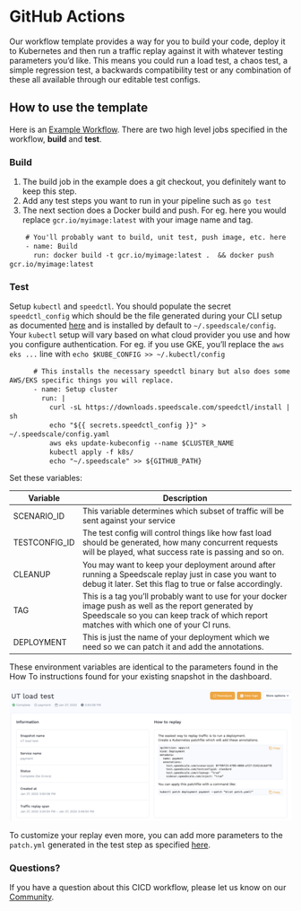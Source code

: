 # GitHub Actions

Our workflow template provides a way for you to build your code, deploy it to Kubernetes and then run a traffic replay against it with whatever testing parameters you’d like. This means you could run a load test, a chaos test, a simple regression test, a backwards compatibility test or any combination of these all available through our editable test configs.

## How to use the template

Here is an [Example Workflow](https://github.com/speedscale/example-config/blob/master/ci/github-actions.yaml). There are two high level jobs specified in the workflow, **build** and **test**.

### Build

1. The build job in the example does a git checkout, you definitely want to keep this step.
1. Add any test steps you want to run in your pipeline such as `go test`
1. The next section does a Docker build and push. For eg. here you would replace `gcr.io/myimage:latest` with your image name and tag.

```
    # You'll probably want to build, unit test, push image, etc. here
    - name: Build
      run: docker build -t gcr.io/myimage:latest .  && docker push gcr.io/myimage:latest
```

### Test

Setup `kubectl` and `speedctl`. You should populate the secret `speedctl_config` which should be the file generated during your CLI setup as documented [here](../../../setup/install/cli) and is installed by default to `~/.speedscale/config`. Your `kubectl` setup will vary based on what cloud provider you use and how you configure authentication. For eg. if you use GKE, you’ll replace the `aws eks ...` line with `echo $KUBE_CONFIG >> ~/.kubectl/config`

```
      # This installs the necessary speedctl binary but also does some AWS/EKS specific things you will replace.
      - name: Setup cluster
        run: |
          curl -sL https://downloads.speedscale.com/speedctl/install | sh
          echo "${{ secrets.speedctl_config }}" > ~/.speedscale/config.yaml
          aws eks update-kubeconfig --name $CLUSTER_NAME
          kubectl apply -f k8s/
          echo "~/.speedscale" >> ${GITHUB_PATH}
``` 

Set these variables:

| Variable | Description |
| -------- | ----------- |
| SCENARIO_ID | This variable determines which subset of traffic will be sent against your service |
| TESTCONFIG_ID | The test config will control things like how fast load should be generated, how many concurrent requests will be played, what success rate is passing and so on. |
| CLEANUP | You may want to keep your deployment around after running a Speedscale replay just in case you want to debug it later. Set this flag to true or false accordingly. |
| TAG | This is a tag you’ll probably want to use for your docker image push as well as the report generated by Speedscale so you can keep track of which report matches with which one of your CI runs. |
| DEPLOYMENT | This is just the name of your deployment which we need so we can patch it and add the annotations. |

These environment variables are identical to the parameters found in the How To instructions found for your existing snapshot in the dashboard. 

![Snapshot](github-snapshot.png)

To customize your replay even more, you can add more parameters to the `patch.yml` generated in the test step as specified [here](../../../guides/replay/optional-replay-annotations/).

### Questions?

If you have a question about this CICD workflow, please let us know on our [Community](http://slack.speedscale.com).
